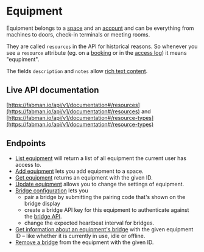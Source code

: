 # Equipment

Equipment belongs to a [space](spaces.md) and an [account](accounts.md) and can be everything from machines to doors, check-in terminals or meeting rooms.

They are called `resources` in the API for historical reasons. So whenever you see a `resource` attribute (eg. on a [booking](bookings.md) or in the [access log](log.md)) it means "equpiment".

The fields `description` and `notes` allow [rich text content](rich_text.md).

## Live API documentation
[https://fabman.io/api/v1/documentation#/resources](https://fabman.io/api/v1/documentation#/resources) and [https://fabman.io/api/v1/documentation#/resource-types](https://fabman.io/api/v1/documentation#/resource-types)

## Endpoints

- [List equipment](https://fabman.io/api/v1/documentation#!/resources/getResources) will return a list of all equipment the current user has access to.
- [Add equipment](https://fabman.io/api/v1/documentation#!/resources/postResources) lets you add equipment to a space.
- [Get equipment](https://fabman.io/api/v1/documentation#!/resources/getResourcesId) returns an equipment with the given ID.
- [Update equipment](https://fabman.io/api/v1/documentation#!/resources/putResourcesId) allows you to change the settings of equipment.
- [Bridge configuration](https://fabman.io/api/v1/documentation#!/resources/putResourcesIdBridge) lets you
    - pair a bridge by submitting the pairing code that's shown on the bridge display
    - create a bridge API key for this equipment to authenticate against the [bridge API](bridges.md).
    - change the expected heartbeat interval for bridges.
- [Get information about an equipment's bridge](https://fabman.io/api/v1/documentation#!/resources/putResourcesIdBridge) with the given equipment ID – like whether it is currently in use, idle or offline.
- [Remove a bridge](https://fabman.io/api/v1/documentation#!/resources/deleteResourcesIdBridge) from the equipment with the given ID.
